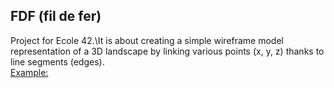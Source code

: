 ## FDF (fil de fer)
Project for Ecole 42.\It is about creating a simple wireframe model representation of a 3D landscape by linking various points (x, y, z) thanks to line segments (edges).\
[Example:](42_map.jpeg)
